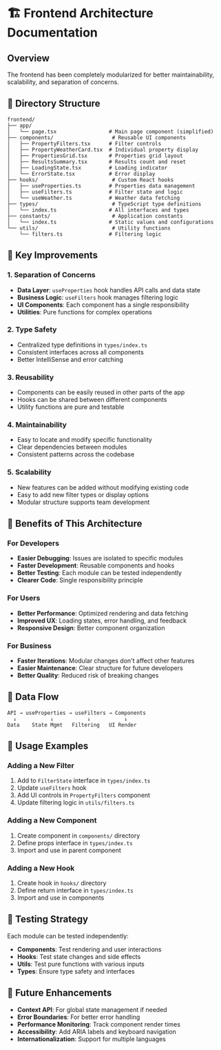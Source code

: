 # 🏗️ Frontend Architecture Documentation

## Overview
The frontend has been completely modularized for better maintainability, scalability, and separation of concerns.

## 📁 Directory Structure

```
frontend/
├── app/
│   └── page.tsx                 # Main page component (simplified)
├── components/                   # Reusable UI components
│   ├── PropertyFilters.tsx      # Filter controls
│   ├── PropertyWeatherCard.tsx  # Individual property display
│   ├── PropertiesGrid.tsx       # Properties grid layout
│   ├── ResultsSummary.tsx       # Results count and reset
│   ├── LoadingState.tsx         # Loading indicator
│   └── ErrorState.tsx           # Error display
├── hooks/                        # Custom React hooks
│   ├── useProperties.ts         # Properties data management
│   ├── useFilters.ts            # Filter state and logic
│   └── useWeather.ts            # Weather data fetching
├── types/                        # TypeScript type definitions
│   └── index.ts                 # All interfaces and types
├── constants/                    # Application constants
│   └── index.ts                 # Static values and configurations
└── utils/                        # Utility functions
    └── filters.ts               # Filtering logic
```

## 🔧 Key Improvements

### 1. **Separation of Concerns**
- **Data Layer**: `useProperties` hook handles API calls and data state
- **Business Logic**: `useFilters` hook manages filtering logic
- **UI Components**: Each component has a single responsibility
- **Utilities**: Pure functions for complex operations

### 2. **Type Safety**
- Centralized type definitions in `types/index.ts`
- Consistent interfaces across all components
- Better IntelliSense and error catching

### 3. **Reusability**
- Components can be easily reused in other parts of the app
- Hooks can be shared between different components
- Utility functions are pure and testable

### 4. **Maintainability**
- Easy to locate and modify specific functionality
- Clear dependencies between modules
- Consistent patterns across the codebase

### 5. **Scalability**
- New features can be added without modifying existing code
- Easy to add new filter types or display options
- Modular structure supports team development

## 🚀 Benefits of This Architecture

### **For Developers**
- **Easier Debugging**: Issues are isolated to specific modules
- **Faster Development**: Reusable components and hooks
- **Better Testing**: Each module can be tested independently
- **Clearer Code**: Single responsibility principle

### **For Users**
- **Better Performance**: Optimized rendering and data fetching
- **Improved UX**: Loading states, error handling, and feedback
- **Responsive Design**: Better component organization

### **For Business**
- **Faster Iterations**: Modular changes don't affect other features
- **Easier Maintenance**: Clear structure for future developers
- **Better Quality**: Reduced risk of breaking changes

## 🔄 Data Flow

```
API → useProperties → useFilters → Components
  ↓           ↓           ↓           ↓
Data    State Mgmt   Filtering   UI Render
```

## 📝 Usage Examples

### Adding a New Filter
1. Add to `FilterState` interface in `types/index.ts`
2. Update `useFilters` hook
3. Add UI controls in `PropertyFilters` component
4. Update filtering logic in `utils/filters.ts`

### Adding a New Component
1. Create component in `components/` directory
2. Define props interface in `types/index.ts`
3. Import and use in parent component

### Adding a New Hook
1. Create hook in `hooks/` directory
2. Define return interface in `types/index.ts`
3. Import and use in components

## 🧪 Testing Strategy

Each module can be tested independently:
- **Components**: Test rendering and user interactions
- **Hooks**: Test state changes and side effects
- **Utils**: Test pure functions with various inputs
- **Types**: Ensure type safety and interfaces

## 🔮 Future Enhancements

- **Context API**: For global state management if needed
- **Error Boundaries**: For better error handling
- **Performance Monitoring**: Track component render times
- **Accessibility**: Add ARIA labels and keyboard navigation
- **Internationalization**: Support for multiple languages

